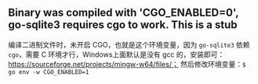 ## Binary was compiled with 'CGO_ENABLED=0', go-sqlite3 requires cgo to work. This is a stub

编译二进制文件时，未开启 CGO，也就是这个环境变量，因为 `go-sqlite3` 依赖 `cgo`，需要 C 环境才行，Windows上面默认是没有 gcc 的，安装即可：https://sourceforge.net/projects/mingw-w64/files/；
然后修改环境变量：`$ go env -w CGO_ENABLED=1`